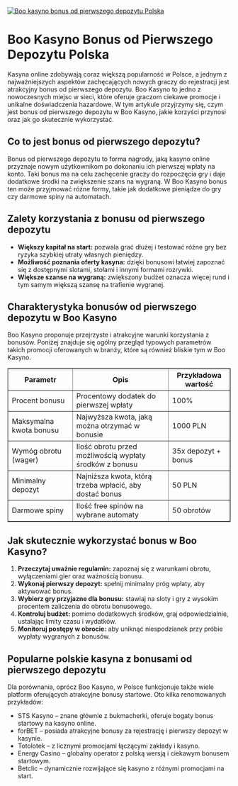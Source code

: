 [![Boo kasyno bonus od pierwszego depozytu Polska](https://123-caf.pages.dev/gitsignup.png)](https://vrmoo.ru/Bt82HjjY)

<h1>Boo Kasyno Bonus od Pierwszego Depozytu Polska</h1> <p>Kasyna online zdobywają coraz większą popularność w Polsce, a jednym z najważniejszych aspektów zachęcających nowych graczy do rejestracji jest atrakcyjny bonus od pierwszego depozytu. Boo Kasyno to jedno z nowoczesnych miejsc w sieci, które oferuje graczom ciekawe promocje i unikalne doświadczenia hazardowe. W tym artykule przyjrzymy się, czym jest bonus od pierwszego depozytu w Boo Kasyno, jakie korzyści przynosi oraz jak go skutecznie wykorzystać.</p> <h2>Co to jest bonus od pierwszego depozytu?</h2> <p>Bonus od pierwszego depozytu to forma nagrody, jaką kasyno online przyznaje nowym użytkownikom po dokonaniu ich pierwszej wpłaty na konto. Taki bonus ma na celu zachęcenie graczy do rozpoczęcia gry i daje dodatkowe środki na zwiększenie szans na wygraną. W Boo Kasyno bonus ten może przyjmować różne formy, takie jak dodatkowe pieniądze do gry czy darmowe spiny na automatach.</p> <h2>Zalety korzystania z bonusu od pierwszego depozytu</h2> <ul>   <li><strong>Większy kapitał na start:</strong> pozwala grać dłużej i testować różne gry bez ryzyka szybkiej utraty własnych pieniędzy.</li>   <li><strong>Możliwość poznania oferty kasyna:</strong> dzięki bonusowi łatwiej zapoznać się z dostępnymi slotami, stołami i innymi formami rozrywki.</li>   <li><strong>Większe szanse na wygraną:</strong> zwiększony budżet oznacza więcej rund i tym samym większą szansę na trafienie wygranej.</li> </ul> <h2>Charakterystyka bonusów od pierwszego depozytu w Boo Kasyno</h2> <p>Boo Kasyno proponuje przejrzyste i atrakcyjne warunki korzystania z bonusów. Poniżej znajduje się ogólny przegląd typowych parametrów takich promocji oferowanych w branży, które są również bliskie tym w Boo Kasyno.</p> <table border="1" cellpadding="5" cellspacing="0">   <thead>     <tr>       <th>Parametr</th>       <th>Opis</th>       <th>Przykładowa wartość</th>     </tr>   </thead>   <tbody>     <tr>       <td>Procent bonusu</td>       <td>Procentowy dodatek do pierwszej wpłaty</td>       <td>100%</td>     </tr>     <tr>       <td>Maksymalna kwota bonusu</td>       <td>Najwyższa kwota, jaką można otrzymać w bonusie</td>       <td>1000 PLN</td>     </tr>     <tr>       <td>Wymóg obrotu (wager)</td>       <td>Ilość obrotu przed możliwością wypłaty środków z bonusu</td>       <td>35x depozyt + bonus</td>     </tr>     <tr>       <td>Minimalny depozyt</td>       <td>Najniższa kwota, którą trzeba wpłacić, aby dostać bonus</td>       <td>50 PLN</td>     </tr>     <tr>       <td>Darmowe spiny</td>       <td>Ilość free spinów na wybrane automaty</td>       <td>50 obrotów</td>     </tr>   </tbody> </table> <h2>Jak skutecznie wykorzystać bonus w Boo Kasyno?</h2> <ol>   <li><strong>Przeczytaj uważnie regulamin:</strong> zapoznaj się z warunkami obrotu, wyłączeniami gier oraz ważnością bonusu.</li>   <li><strong>Wykonaj pierwszy depozyt:</strong> spełnij minimalny próg wpłaty, aby aktywować bonus.</li>   <li><strong>Wybierz gry przyjazne dla bonusu:</strong> stawiaj na sloty i gry z wysokim procentem zaliczenia do obrotu bonusowego.</li>   <li><strong>Kontroluj budżet:</strong> pomimo dodatkowych środków, graj odpowiedzialnie, ustalając limity czasu i wydatków.</li>   <li><strong>Monitoruj postępy w obrocie:</strong> aby uniknąć niespodzianek przy próbie wypłaty wygranych z bonusów.</li> </ol> <h2>Popularne polskie kasyna z bonusami od pierwszego depozytu</h2> <p>Dla porównania, oprócz Boo Kasyno, w Polsce funkcjonuje także wiele platform oferujących atrakcyjne bonusy startowe. Oto kilka renomowanych przykładów:</p> <ul>   <li>STS Kasyno – znane głównie z bukmacherki, oferuje bogaty bonus startowy na kasyno online.</li>   <li>forBET – posiada atrakcyjne bonusy za rejestrację i pierwszy depozyt w kasynie.</li>   <li>Totolotek – z licznymi promocjami łączącymi zakłady i kasyno.</li>   <li>Energy Casino – globalny operator z polską wersją i ciekawym bonusem startowym.</li>   <li>Betclic – dynamicznie rozwijające się kasyno z różnymi promocjami na start.</li> </ul>